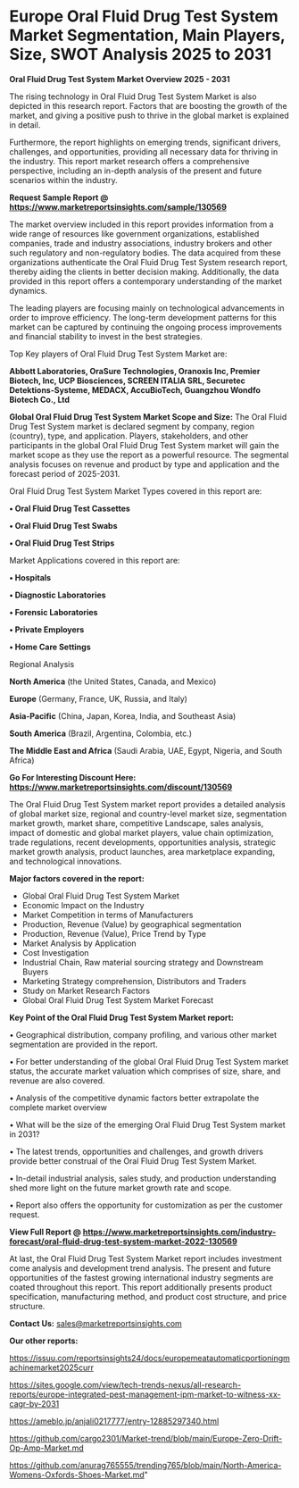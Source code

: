 # Europe Oral Fluid Drug Test System Market Segmentation, Main Players, Size, SWOT Analysis 2025 to 2031

<Strong> Oral Fluid Drug Test System Market Overview 2025 - 2031</strong>

The rising technology in Oral Fluid Drug Test System Market is also depicted in this research report. Factors that are boosting the growth of the market, and giving a positive push to thrive in the global market is explained in detail.

Furthermore, the report highlights on emerging trends, significant drivers, challenges, and opportunities, providing all necessary data for thriving in the industry. This report market research offers a comprehensive perspective, including an in-depth analysis of the present and future scenarios within the industry.

<strong>Request Sample Report @ <a href=https://www.marketreportsinsights.com/sample/130569>https://www.marketreportsinsights.com/sample/130569</a></strong>

The market overview included in this report provides information from a wide range of resources like government organizations, established companies, trade and industry associations, industry brokers and other such regulatory and non-regulatory bodies. The data acquired from these organizations authenticate the Oral Fluid Drug Test System research report, thereby aiding the clients in better decision making. Additionally, the data provided in this report offers a contemporary understanding of the market dynamics.

The leading players are focusing mainly on technological advancements in order to improve efficiency. The long-term development patterns for this market can be captured by continuing the ongoing process improvements and financial stability to invest in the best strategies.

Top Key players of Oral Fluid Drug Test System Market are:

<strong>Abbott Laboratories, OraSure Technologies, Oranoxis Inc, Premier Biotech, Inc, UCP Biosciences, SCREEN ITALIA SRL, Securetec Detektions-Systeme, MEDACX, AccuBioTech, Guangzhou Wondfo Biotech Co., Ltd</strong>

<strong><b>Global Oral Fluid Drug Test System Market Scope and Size:</b></strong>
The Oral Fluid Drug Test System market is declared segment by company, region (country), type, and application. Players, stakeholders, and other participants in the global Oral Fluid Drug Test System market will gain the market scope as they use the report as a powerful resource. The segmental analysis focuses on revenue and product by type and application and the forecast period of 2025-2031.

Oral Fluid Drug Test System Market Types covered in this report are:

<strong>• Oral Fluid Drug Test Cassettes

• Oral Fluid Drug Test Swabs

• Oral Fluid Drug Test Strips</strong>

Market Applications covered in this report are:

<strong>• Hospitals

• Diagnostic Laboratories

• Forensic Laboratories

• Private Employers

• Home Care Settings</strong> 

Regional Analysis

<strong>North America</strong> (the United States, Canada, and Mexico)

<strong>Europe</strong> (Germany, France, UK, Russia, and Italy)

<strong>Asia-Pacific</strong> (China, Japan, Korea, India, and Southeast Asia)

<strong>South America</strong> (Brazil, Argentina, Colombia, etc.)

<strong>The Middle East and Africa</strong> (Saudi Arabia, UAE, Egypt, Nigeria, and South Africa)

<strong>Go For Interesting Discount Here: <a href=https://www.marketreportsinsights.com/discount/130569>https://www.marketreportsinsights.com/discount/130569</a></strong>

The Oral Fluid Drug Test System market report provides a detailed analysis of global market size, regional and country-level market size, segmentation market growth, market share, competitive Landscape, sales analysis, impact of domestic and global market players, value chain optimization, trade regulations, recent developments, opportunities analysis, strategic market growth analysis, product launches, area marketplace expanding, and technological innovations.

<strong><b>Major factors covered in the report:</b></strong>
<ul>
  <li>Global Oral Fluid Drug Test System Market </li>
  <li>Economic Impact on the Industry</li>
  <li>Market Competition in terms of Manufacturers</li>
  <li>Production, Revenue (Value) by geographical segmentation</li>
  <li>Production, Revenue (Value), Price Trend by Type</li>
  <li>Market Analysis by Application</li>
  <li>Cost Investigation</li>
  <li>Industrial Chain, Raw material sourcing strategy and Downstream Buyers</li>
  <li>Marketing Strategy comprehension, Distributors and Traders</li>
  <li>Study on Market Research Factors</li>
  <li>Global Oral Fluid Drug Test System Market Forecast</li>
</ul>

<strong><b>Key Point of the Oral Fluid Drug Test System Market report:</b></strong>

• Geographical distribution, company profiling, and various other market segmentation are provided in the report.

• For better understanding of the global Oral Fluid Drug Test System market status, the accurate market valuation which comprises of size, share, and revenue are also covered.

• Analysis of the competitive dynamic factors better extrapolate the complete market overview

• What will be the size of the emerging Oral Fluid Drug Test System market in 2031?

• The latest trends, opportunities and challenges, and growth drivers provide better construal of the Oral Fluid Drug Test System Market.

• In-detail industrial analysis, sales study, and production understanding shed more light on the future market growth rate and scope.

• Report also offers the opportunity for customization as per the customer request.

<strong><b>View Full Report @ <a href=https://www.marketreportsinsights.com/industry-forecast/oral-fluid-drug-test-system-market-2022-130569>https://www.marketreportsinsights.com/industry-forecast/oral-fluid-drug-test-system-market-2022-130569</a></b></strong>


At last, the Oral Fluid Drug Test System Market report includes investment come analysis and development trend analysis. The present and future opportunities of the fastest growing international industry segments are coated throughout this report. This report additionally presents product specification, manufacturing method, and product cost structure, and price structure.

<strong>Contact Us:</strong>
sales@marketreportsinsights.com

<strong>Our other reports:</strong>

<a href=https://issuu.com/reportsinsights24/docs/europemeatautomaticportioningmachinemarket2025curr>https://issuu.com/reportsinsights24/docs/europemeatautomaticportioningmachinemarket2025curr</a>

<a href=https://sites.google.com/view/tech-trends-nexus/all-research-reports/europe-integrated-pest-management-ipm-market-to-witness-xx-cagr-by-2031>https://sites.google.com/view/tech-trends-nexus/all-research-reports/europe-integrated-pest-management-ipm-market-to-witness-xx-cagr-by-2031</a>

<a href=https://ameblo.jp/anjali0217777/entry-12885297340.html>https://ameblo.jp/anjali0217777/entry-12885297340.html</a>

<a href=https://github.com/cargo2301/Market-trend/blob/main/Europe-Zero-Drift-Op-Amp-Market.md>https://github.com/cargo2301/Market-trend/blob/main/Europe-Zero-Drift-Op-Amp-Market.md</a>

<a href=https://github.com/anurag765555/trending765/blob/main/North-America-Womens-Oxfords-Shoes-Market.md>https://github.com/anurag765555/trending765/blob/main/North-America-Womens-Oxfords-Shoes-Market.md</a>"
